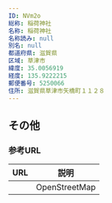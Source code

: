 ```yaml
---
ID: NVm2o
総称: 稲荷神社
名称: 稲荷神社
名称読み: null
別名: null
都道府県: 滋賀県
区域: 草津市
緯度: 35.0056919
経度: 135.9222215
郵便番号: 5250066
住所: 滋賀県草津市矢橋町１１２８
---
```


## その他

### 参考URL

| URL | 説明          |
| --- | ------------- |
|     | OpenStreetMap |
